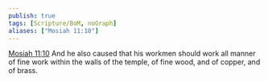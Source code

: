 ```yaml
---
publish: true
tags: [Scripture/BoM, noGraph]
aliases: ["Mosiah 11:10"]
---
```

[Mosiah 11:10](https://churchofjesuschrist.org/study/scriptures/bofm/mosiah/11?lang=eng&id=p10#p10) And he also caused that his workmen should work all manner of fine work within the walls of the temple, of fine wood, and of copper, and of brass.
